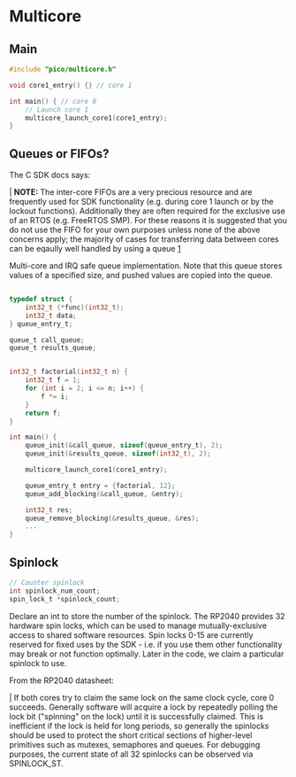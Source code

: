 
# Multicore

## Main

```c
#include "pico/multicore.h"

void core1_entry() {} // core 1

int main() { // core 0
    // Launch core 1
    multicore_launch_core1(core1_entry);
}
```

## Queues or FIFOs?

The C SDK docs says:

| **NOTE:** The inter-core FIFOs are a very precious resource and are frequently used for SDK functionality (e.g. during core 1 launch or by the lockout functions). Additionally they are often required for the exclusive use of an RTOS (e.g. FreeRTOS SMP). For these reasons it is suggested that you do not use the FIFO for your own purposes unless none of the above concerns apply; the majority of cases for transferring data between cores can be eqaully well handled by using a queue [1]

[1]: https://www.raspberrypi.com/documentation/pico-sdk/high_level.html#multicore_fifo


Multi-core and IRQ safe queue implementation. Note that this queue stores values of a specified size, and pushed values are copied into the queue.

```c

typedef struct {
    int32_t (*func)(int32_t);
    int32_t data;
} queue_entry_t;

queue_t call_queue;
queue_t results_queue;


int32_t factorial(int32_t n) {
    int32_t f = 1;
    for (int i = 2; i <= n; i++) {
        f *= i;
    }
    return f;
}

int main() {
    queue_init(&call_queue, sizeof(queue_entry_t), 2);
    queue_init(&results_queue, sizeof(int32_t), 2);

    multicore_launch_core1(core1_entry);

    queue_entry_t entry = {factorial, 12};
    queue_add_blocking(&call_queue, &entry);

    int32_t res;
    queue_remove_blocking(&results_queue, &res);
    ...
}
```

## Spinlock

```c
// Counter spinlock
int spinlock_num_count;
spin_lock_t *spinlock_count;
```

Declare an int to store the number of the spinlock. The RP2040 provides 32 hardware spin locks, which can be used to manage mutually-exclusive access to shared software resources. Spin locks 0-15 are currently reserved for fixed uses by the SDK - i.e. if you use them other functionality may break or not function optimally. Later in the code, we claim a particular spinlock to use.

From the RP2040 datasheet:

| If both cores try to claim the same lock on the same clock cycle, core 0 succeeds. Generally software will acquire a lock by repeatedly polling the lock bit ("spinning" on the lock) until it is successfully claimed. This is inefficient if the lock is held for long periods, so generally the spinlocks should be used to protect the short critical sections of higher-level primitives such as mutexes, semaphores and queues. For debugging purposes, the current state of all 32 spinlocks can be observed via SPINLOCK_ST.

